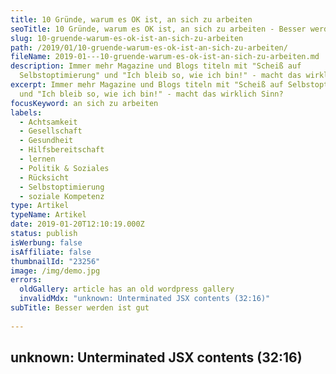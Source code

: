 ```yaml
---
title: 10 Gründe, warum es OK ist, an sich zu arbeiten
seoTitle: 10 Gründe, warum es OK ist, an sich zu arbeiten - Besser werden ist gut
slug: 10-gruende-warum-es-ok-ist-an-sich-zu-arbeiten
path: /2019/01/10-gruende-warum-es-ok-ist-an-sich-zu-arbeiten/
fileName: 2019-01---10-gruende-warum-es-ok-ist-an-sich-zu-arbeiten.md
description: Immer mehr Magazine und Blogs titeln mit "Scheiß auf
  Selbstoptimierung" und "Ich bleib so, wie ich bin!" - macht das wirklich Sinn?
excerpt: Immer mehr Magazine und Blogs titeln mit "Scheiß auf Selbstoptimierung"
  und "Ich bleib so, wie ich bin!" - macht das wirklich Sinn?
focusKeyword: an sich zu arbeiten
labels:
  - Achtsamkeit
  - Gesellschaft
  - Gesundheit
  - Hilfsbereitschaft
  - lernen
  - Politik & Soziales
  - Rücksicht
  - Selbstoptimierung
  - soziale Kompetenz
type: Artikel
typeName: Artikel
date: 2019-01-20T12:10:19.000Z
status: publish
isWerbung: false
isAffiliate: false
thumbnailId: "23256"
image: /img/demo.jpg
errors:
  oldGallery: article has an old wordpress gallery
  invalidMdx: "unknown: Unterminated JSX contents (32:16)"
subTitle: Besser werden ist gut
  
---
```


## unknown: Unterminated JSX contents (32:16)

<!--
**Immer mehr Magazine und Blogs titeln mit "Scheiß auf Selbstoptimierung", "Die
Welt im Selbstoptimierungswahn" und "Ich bleib so, wie ich bin!" - Ich sehe das
ein bisschen anders.**

Für Euch habe ich insgesamt 10 Gründe gesammelt, warum es ab und zu auch gut
ist, wenn man an sich arbeitet. Das muss übrigens gar nichts mit krankhaftem
Ehrgeiz, Silikon, Extrem-Waschbrettbauch oder gar Selbsthass zu tun haben. Lest
selbst.

![an-sich-zu-arbeiten](http://cardamonchai.com/wp-content/uploads/2019/01/Sri-Lanka-276-400x600.jpg)

<ol>
    <li> __

Bevor man anfängt, an sich zu arbeiten, ist natürlich zunächst eine kleine
Selbstanalyse von Vorteil. Es bringt nicht viel, wenn man einfach mal lossteuert
und versucht, sein Verhalten zu ändern. Wenn man Pech hat, findet man sich dann
am Ende doch in verkrampften Optimierungsversuchen unter einem Fitnessgerät
eingeklemmt wieder. Nur, wer seine Stärken und Schwächen kennt, kann ersteres
gezielt verbessern und an letzterem arbeiten.

An sich zu arbeiten, ist völlig in Ordnung, finde ich. Wichtig ist, dass man
sich selbst dabei immer treu bleibt und das klappt nur, wenn man mit offenen
Augen durch Leben geht und nicht nur an sich selbst denkt. Dann fühlt es sich am
Ende des Tages auch nicht wie Arbeit an, sondern eher wie Verwirklichung.

In diesem Sinne: Namasté!

[gallery type="rectangular" link="none" size="medium" ids="23255,23254"]

Die Fotos habe ich in [Sri Lanka](/2015/09/unterwegs-in-sri-lanka/) gemacht.
Wenn Du in Zukunft mehr Texte und Bilder von mir sehen willst, freue ich mich,
wenn Du [meinen Newsletter](#newsletter) abonnierst. Bis bald!

-->

  